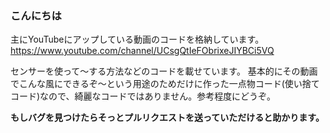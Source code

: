 ### こんにちは

主にYouTubeにアップしている動画のコードを格納しています。
https://www.youtube.com/channel/UCsgQtIeFObrixeJIYBCi5VQ

センサーを使って〜する方法などのコードを載せています。
基本的にその動画でこんな風にできるぞ〜という用途のためだけに作った一点物コード(使い捨てコード)なので、綺麗なコードではありません。参考程度にどうぞ。

**もしバグを見つけたらそっとプルリクエストを送っていただけると助かります。**
